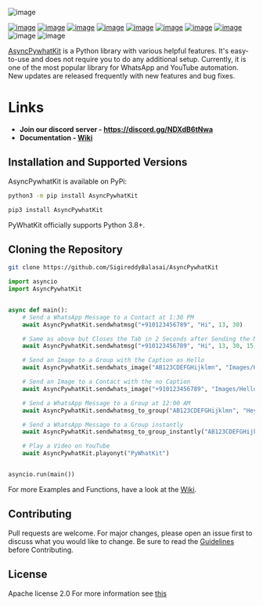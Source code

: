 ![image](https://media.discordapp.net/attachments/842794167134453820/882227960613048350/unknown.png?width=1440&height=420)

[![image](https://flat.badgen.net/github/stars/SigireddyBalasai/AsyncPywhatKit)](https://github.com/Ankit404butfound/AsyncPywhatKit/stargazers)
[![image](https://flat.badgen.net/github/forks/SigireddyBalasai/AsyncPywhatKit)](https://github.com/Ankit404butfound/AsyncPywhatKit/network/members)
[![image](https://flat.badgen.net/github/open-issues/SigireddyBalasai/AsyncPywhatKit)](https://github.com/SigireddyBalasai/AsyncPywhatKit/issues)
[![image](https://flat.badgen.net/github/open-prs/SigireddyBalasai/AsyncPywhatKit)](https://github.com/SigireddyBalasai/AsyncPywhatKit/pulls)
[![image](https://flat.badgen.net/github/commits/SigireddyBalasai/AsyncPywhatKit)](https://github.com/SigireddyBalasai/AsyncPywhatKit/commits/master)
[![image](https://flat.badgen.net/github/license/SigireddyBalasai/AsyncPywhatKit)](https://github.com/SigireddyBalasai/AsyncPywhatKit/LICENCE)
[![image](https://flat.badgen.net/github/contributors/SigireddyBalasai/AsyncPywhatKit)](https://github.com/SigireddyBalasai/AsyncPywhatKit/graphs/contributors)
[![image](https://flat.badgen.net/github/release/SigireddyBalasai/AsyncPywhatKit)](https://github.com/SigireddyBalasai/AsyncPywhatKit/releases)
![image](https://img.shields.io/github/languages/count/SigireddyBalasai/AsyncPywhatKit)
![image](https://img.shields.io/github/languages/top/SigireddyBalasai/AsyncPywhatKit)
<!-- ![logo](https://github.com/Ankit404butfound/PyWhatKit/raw/master/Images/logo.png?raw=true) -->


[AsyncPywhatKit](https://pypi.org/project/AsyncPywhatKit/) is a Python library with various helpful features. It's easy-to-use and does not require you to do any additional setup. Currently, it is one of the most popular library for WhatsApp and YouTube automation. New updates are released frequently with new features and bug fixes.

# Links

- **Join our discord server - https://discord.gg/NDXdB6tNwa**
- **Documentation - [Wiki](https://github.com/SigireddyBalasai/AsyncPywhatKit/wiki/)**

## Installation and Supported Versions

AsyncPywhatKit is available on PyPi:

```bash
python3 -m pip install AsyncPywhatKit
```

```bash
pip3 install AsyncPywhatKit
```

PyWhatKit officially supports Python 3.8+.

## Cloning the Repository

```bash
git clone https://github.com/SigireddyBalasai/AsyncPywhatKit
```
```py
import asyncio
import AsyncPywhatKit


async def main():
    # Send a WhatsApp Message to a Contact at 1:30 PM
    await AsyncPywhatKit.sendwhatmsg("+910123456789", "Hi", 13, 30)

    # Same as above but Closes the Tab in 2 Seconds after Sending the Message
    await AsyncPywhatKit.sendwhatmsg("+910123456789", "Hi", 13, 30, 15, True, 2)

    # Send an Image to a Group with the Caption as Hello
    await AsyncPywhatKit.sendwhats_image("AB123CDEFGHijklmn", "Images/Hello.png", "Hello")

    # Send an Image to a Contact with the no Caption
    await AsyncPywhatKit.sendwhats_image("+910123456789", "Images/Hello.png")

    # Send a WhatsApp Message to a Group at 12:00 AM
    await AsyncPywhatKit.sendwhatmsg_to_group("AB123CDEFGHijklmn", "Hey All!", 0, 0)

    # Send a WhatsApp Message to a Group instantly
    await AsyncPywhatKit.sendwhatmsg_to_group_instantly("AB123CDEFGHijklmn", "Hey All!")

    # Play a Video on YouTube
    await AsyncPywhatKit.playonyt("PyWhatKit")


asyncio.run(main())
```

For more Examples and Functions, have a look at the [Wiki](https://github.com/SigireddyBalasai/AsyncPywhatKit/wiki/).

## Contributing

Pull requests are welcome. For major changes, please open an issue first to discuss what you would like to change.
Be sure to read the [Guidelines](https://github.com/SigireddyBalasai/AsyncPywhatKit/blob/main/CONTRIBUTING.md) before Contributing.

## License

Apache license 2.0
For more information see [this](https://github.com/SigireddyBalasai/AsyncPywhatKit/blob/main/LICENSE)

